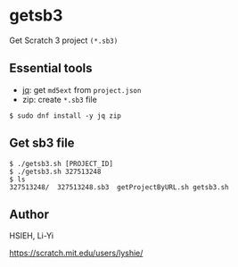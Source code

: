 # getsb3
Get Scratch 3 project `(*.sb3)`

## Essential tools
- [jq](https://stedolan.github.io/jq/): get `md5ext` from `project.json`
- zip: create `*.sb3` file
```
$ sudo dnf install -y jq zip
```

## Get sb3 file
```
$ ./getsb3.sh [PROJECT_ID]
$ ./getsb3.sh 327513248
$ ls
327513248/  327513248.sb3  getProjectByURL.sh getsb3.sh
```

## Author
HSIEH, Li-Yi

https://scratch.mit.edu/users/lyshie/
